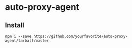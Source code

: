 # auto-proxy-agent

## Install

`npm i --save https://github.com/yourfavorite/auto-proxy-agent/tarball/master`
